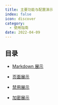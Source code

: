 ```yaml
---
title: 主要功能与配置演示
index: false
icon: discover
category:
  - 使用指南
date: 2022-04-09
---
```


## 目录

- [Markdown 展示](markdown.md)

- [页面展示](page.md)

- [禁用展示](disable.md)

- [加密展示](encrypt.md)
